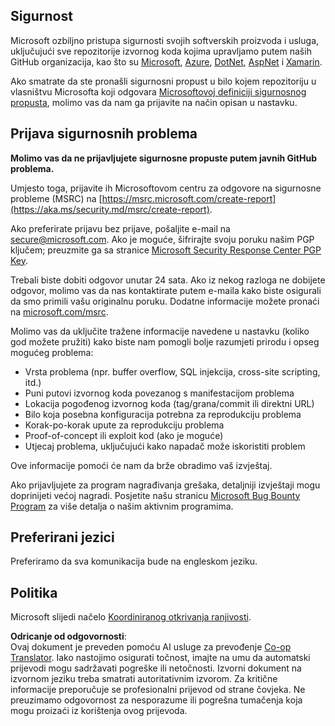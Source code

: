 <!--
CO_OP_TRANSLATOR_METADATA:
{
  "original_hash": "57f14126c1c6add76b3aef3844dfe4e3",
  "translation_date": "2025-07-21T20:36:13+00:00",
  "source_file": "SECURITY.md",
  "language_code": "hr"
}
-->
## Sigurnost

Microsoft ozbiljno pristupa sigurnosti svojih softverskih proizvoda i usluga, uključujući sve repozitorije izvornog koda kojima upravljamo putem naših GitHub organizacija, kao što su [Microsoft](https://github.com/Microsoft), [Azure](https://github.com/Azure), [DotNet](https://github.com/dotnet), [AspNet](https://github.com/aspnet) i [Xamarin](https://github.com/xamarin).

Ako smatrate da ste pronašli sigurnosni propust u bilo kojem repozitoriju u vlasništvu Microsofta koji odgovara [Microsoftovoj definiciji sigurnosnog propusta](https://aka.ms/security.md/definition), molimo vas da nam ga prijavite na način opisan u nastavku.

## Prijava sigurnosnih problema

**Molimo vas da ne prijavljujete sigurnosne propuste putem javnih GitHub problema.**

Umjesto toga, prijavite ih Microsoftovom centru za odgovore na sigurnosne probleme (MSRC) na [https://msrc.microsoft.com/create-report](https://aka.ms/security.md/msrc/create-report).

Ako preferirate prijavu bez prijave, pošaljite e-mail na [secure@microsoft.com](mailto:secure@microsoft.com). Ako je moguće, šifrirajte svoju poruku našim PGP ključem; preuzmite ga sa stranice [Microsoft Security Response Center PGP Key](https://aka.ms/security.md/msrc/pgp).

Trebali biste dobiti odgovor unutar 24 sata. Ako iz nekog razloga ne dobijete odgovor, molimo vas da nas kontaktirate putem e-maila kako biste osigurali da smo primili vašu originalnu poruku. Dodatne informacije možete pronaći na [microsoft.com/msrc](https://www.microsoft.com/msrc).

Molimo vas da uključite tražene informacije navedene u nastavku (koliko god možete pružiti) kako biste nam pomogli bolje razumjeti prirodu i opseg mogućeg problema:

  * Vrsta problema (npr. buffer overflow, SQL injekcija, cross-site scripting, itd.)
  * Puni putovi izvornog koda povezanog s manifestacijom problema
  * Lokacija pogođenog izvornog koda (tag/grana/commit ili direktni URL)
  * Bilo koja posebna konfiguracija potrebna za reprodukciju problema
  * Korak-po-korak upute za reprodukciju problema
  * Proof-of-concept ili exploit kod (ako je moguće)
  * Utjecaj problema, uključujući kako napadač može iskoristiti problem

Ove informacije pomoći će nam da brže obradimo vaš izvještaj.

Ako prijavljujete za program nagrađivanja grešaka, detaljniji izvještaji mogu doprinijeti većoj nagradi. Posjetite našu stranicu [Microsoft Bug Bounty Program](https://aka.ms/security.md/msrc/bounty) za više detalja o našim aktivnim programima.

## Preferirani jezici

Preferiramo da sva komunikacija bude na engleskom jeziku.

## Politika

Microsoft slijedi načelo [Koordiniranog otkrivanja ranjivosti](https://aka.ms/security.md/cvd).

**Odricanje od odgovornosti**:  
Ovaj dokument je preveden pomoću AI usluge za prevođenje [Co-op Translator](https://github.com/Azure/co-op-translator). Iako nastojimo osigurati točnost, imajte na umu da automatski prijevodi mogu sadržavati pogreške ili netočnosti. Izvorni dokument na izvornom jeziku treba smatrati autoritativnim izvorom. Za kritične informacije preporučuje se profesionalni prijevod od strane čovjeka. Ne preuzimamo odgovornost za nesporazume ili pogrešna tumačenja koja mogu proizaći iz korištenja ovog prijevoda.